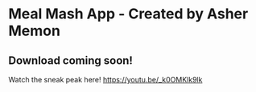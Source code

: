 # Meal Mash App - Created by Asher Memon

## Download coming soon!

Watch the sneak peak here!
https://youtu.be/_k0OMKlk9lk
